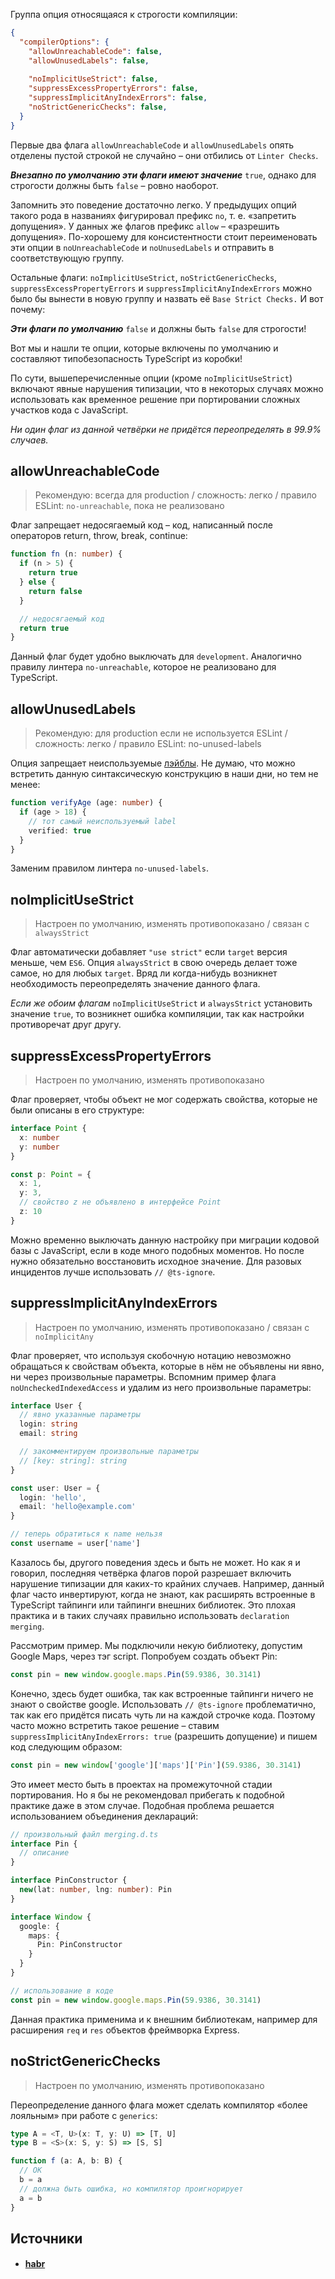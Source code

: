 Группа опция относящаяся к строгости компиляции:

```json
{
  "compilerOptions": {
    "allowUnreachableCode": false,
    "allowUnusedLabels": false,
    
    "noImplicitUseStrict": false,
    "suppressExcessPropertyErrors": false,
    "suppressImplicitAnyIndexErrors": false,
    "noStrictGenericChecks": false,
  }
}
```

Первые два флага `allowUnreachableCode` и `allowUnusedLabels` опять отделены пустой строкой не случайно – они отбились от `Linter Checks`.

**_Внезапно по умолчанию эти флаги имеют значение_** `true`, однако для строгости должны быть `false` – ровно наоборот.

Запомнить это поведение достаточно легко. У предыдущих опций такого рода в названиях фигурировал префикс `no`, т. е. «запретить допущения». У данных же флагов префикс `allow` – «разрешить допущения». По-хорошему для консистентности стоит переименовать эти опции в `noUnreachableCode` и `noUnusedLabels` и отправить в соответствующую группу.

Остальные флаги: `noImplicitUseStrict`, `noStrictGenericChecks`, `suppressExcessPropertyErrors` и `suppressImplicitAnyIndexErrors` можно было бы вынести в новую группу и назвать её `Base Strict Checks.` И вот почему:

**_Эти флаги по умолчанию_** `false` и должны быть `false` для строгости!

Вот мы и нашли те опции, которые включены по умолчанию и составляют типобезопасность TypeScript из коробки!

По сути, вышеперечисленные опции (кроме `noImplicitUseStrict`) включают явные нарушения типизации, что в некоторых случаях можно использовать как временное решение при портировании сложных участков кода с JavaScript.

_Ни один флаг из данной четвёрки не придётся переопределять в 99.9% случаев._

## allowUnreachableCode

> Рекомендую: всегда для production / сложность: легко / правило ESLint: `no-unreachable`, пока не реализовано

Флаг запрещает недосягаемый код – код, написанный после операторов return, throw, break, continue:

```ts
function fn (n: number) {
  if (n > 5) {
    return true
  } else {
    return false
  }

  // недосягаемый код
  return true
}
```

Данный флаг будет удобно выключать для `development`. Аналогично правилу линтера `no-unreachable`, которое не реализовано для TypeScript.

## allowUnusedLabels

> Рекомендую: для production если не используется ESLint / сложность: легко / правило ESLint: no-unused-labels

Опция запрещает неиспользуемые [лэйблы](https://developer.mozilla.org/en-US/docs/Web/JavaScript/Reference/Statements/label). Не думаю, что можно встретить данную синтаксическую конструкцию в наши дни, но тем не менее:

```ts
function verifyAge (age: number) {
  if (age > 18) {
    // тот самый неиспользуемый label
    verified: true
  }
}
```

Заменим правилом линтера `no-unused-labels`.

## noImplicitUseStrict

> Настроен по умолчанию, изменять противопоказано / связан с `alwaysStrict`

Флаг автоматически добавляет `"use strict"` если `target` версия меньше, чем `ES6`. Опция `alwaysStrict` в свою очередь делает тоже самое, но для любых `target`. Вряд ли когда-нибудь возникнет необходимость переопределять значение данного флага.

_Если же обоим флагам_ `noImplicitUseStrict` и `alwaysStrict` установить значение `true`, то возникнет ошибка компиляции, так как настройки противоречат друг другу.

## suppressExcessPropertyErrors

> Настроен по умолчанию, изменять противопоказано

Флаг проверяет, чтобы объект не мог содержать свойства, которые не были описаны в его структуре:

```ts
interface Point {
  x: number
  y: number
}

const p: Point = {
  x: 1,
  y: 3,
  // свойство z не объявлено в интерфейсе Point
  z: 10
}
```

Можно временно выключать данную настройку при миграции кодовой базы с JavaScript, если в коде много подобных моментов. Но после нужно обязательно восстановить исходное значение. Для разовых инцидентов лучше использовать `// @ts-ignore`.

## suppressImplicitAnyIndexErrors

> Настроен по умолчанию, изменять противопоказано / связан с `noImplicitAny`

Флаг проверяет, что используя скобочную нотацию невозможно обращаться к свойствам объекта, которые в нём не объявлены ни явно, ни через произвольные параметры. Вспомним пример флага `noUncheckedIndexedAccess` и удалим из него произвольные параметры:

```ts
interface User {
  // явно указанные параметры
  login: string
  email: string

  // закомментируем произвольные параметры
  // [key: string]: string
}

const user: User = {
  login: 'hello',
  email: 'hello@example.com'
}

// теперь обратиться к name нельзя
const username = user['name']
```

Казалось бы, другого поведения здесь и быть не может. Но как я и говорил, последняя четвёрка флагов порой разрешает включить нарушение типизации для каких-то крайних случаев. Например, данный флаг часто инвертируют, когда не знают, как расширять встроенные в TypeScript тайпинги или тайпинги внешних библиотек. Это плохая практика и в таких случаях правильно использовать `declaration merging`.

Рассмотрим пример. Мы подключили некую библиотеку, допустим Google Maps, через тэг script. Попробуем создать объект Pin:

```ts
const pin = new window.google.maps.Pin(59.9386, 30.3141)
```

Конечно, здесь будет ошибка, так как встроенные тайпинги ничего не знают о свойстве google. Использовать `// @ts-ignore` проблематично, так как его придётся писать чуть ли на каждой строчке кода. Поэтому часто можно встретить такое решение – ставим `suppressImplicitAnyIndexErrors: true` (разрешить допущение) и пишем код следующим образом:

```ts
const pin = new window['google']['maps']['Pin'](59.9386, 30.3141)
```

Это имеет место быть в проектах на промежуточной стадии портирования. Но я бы не рекомендовал прибегать к подобной практике даже в этом случае. Подобная проблема решается использованием объединения деклараций:

```ts
// произвольный файл merging.d.ts
interface Pin {
  // описание
}

interface PinConstructor {
  new(lat: number, lng: number): Pin
}

interface Window {
  google: {
    maps: {
      Pin: PinConstructor
    }
  }
}

// использование в коде
const pin = new window.google.maps.Pin(59.9386, 30.3141)
```

Данная практика применима и к внешним библиотекам, например для расширения `req` и `res` объектов фреймворка Express.

## noStrictGenericChecks

> Настроен по умолчанию, изменять противопоказано

Переопределение данного флага может сделать компилятор «более лояльным» при работе с `generics`:

```ts
type A = <T, U>(x: T, y: U) => [T, U]
type B = <S>(x: S, y: S) => [S, S]

function f (a: A, b: B) {
  // OK
  b = a
  // должна быть ошибка, но компилятор проигнорирует
  a = b
}
```


## Источники
- #### [habr](https://habr.com/ru/articles/557738/)
